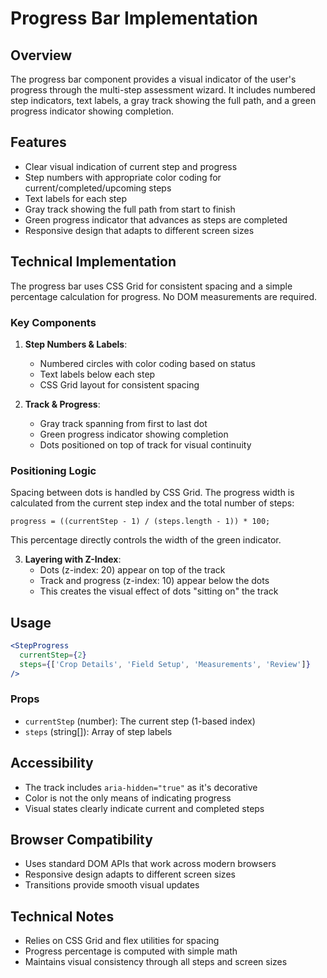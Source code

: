 # Progress Bar Implementation

## Overview

The progress bar component provides a visual indicator of the user's progress through the multi-step assessment wizard. It includes numbered step indicators, text labels, a gray track showing the full path, and a green progress indicator showing completion.

## Features

- Clear visual indication of current step and progress
- Step numbers with appropriate color coding for current/completed/upcoming steps
- Text labels for each step
- Gray track showing the full path from start to finish
- Green progress indicator that advances as steps are completed
- Responsive design that adapts to different screen sizes

## Technical Implementation

The progress bar uses CSS Grid for consistent spacing and a simple percentage calculation for progress. No DOM measurements are required.

### Key Components

1. **Step Numbers & Labels**:
   - Numbered circles with color coding based on status
   - Text labels below each step
   - CSS Grid layout for consistent spacing

2. **Track & Progress**:
   - Gray track spanning from first to last dot
   - Green progress indicator showing completion
   - Dots positioned on top of track for visual continuity

### Positioning Logic

Spacing between dots is handled by CSS Grid. The progress width is calculated from the current step index and the total number of steps:

```
progress = ((currentStep - 1) / (steps.length - 1)) * 100;
```

This percentage directly controls the width of the green indicator.

3. **Layering with Z-Index**:
   - Dots (z-index: 20) appear on top of the track
   - Track and progress (z-index: 10) appear below the dots
   - This creates the visual effect of dots "sitting on" the track

## Usage

```jsx
<StepProgress 
  currentStep={2} 
  steps={['Crop Details', 'Field Setup', 'Measurements', 'Review']} 
/>
```

### Props

- `currentStep` (number): The current step (1-based index)
- `steps` (string[]): Array of step labels

## Accessibility

- The track includes `aria-hidden="true"` as it's decorative
- Color is not the only means of indicating progress
- Visual states clearly indicate current and completed steps

## Browser Compatibility

- Uses standard DOM APIs that work across modern browsers
- Responsive design adapts to different screen sizes
- Transitions provide smooth visual updates

## Technical Notes

- Relies on CSS Grid and flex utilities for spacing
- Progress percentage is computed with simple math
- Maintains visual consistency through all steps and screen sizes